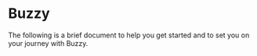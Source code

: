 # Buzzy

The following is a brief document to help you get started and to set you on your journey with Buzzy.

